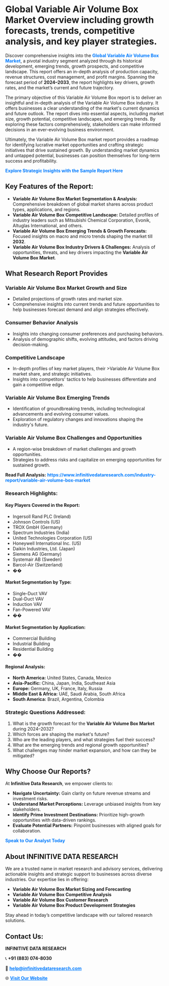 <h1>Global Variable Air Volume Box Market Overview including growth forecasts, trends, competitive analysis, and key player strategies.</h1>
<p>
Discover comprehensive insights into the 
<a href="https://www.infinitivedataresearch.com/industry-report/variable-air-volume-box-market" rel="dofollow" style="color: #007BFF; text-decoration: none;"><strong>Global Variable Air Volume Box Market</strong></a>, a pivotal industry segment analyzed through its historical development, emerging trends, growth prospects, and competitive landscape. This report offers an in-depth analysis of production capacity, revenue structures, cost management, and profit margins. Spanning the forecast period of <strong>2024–2033</strong>, the report highlights key drivers, growth rates, and the market’s current and future trajectory.
</p>
<p>
The primary objective of this Variable Air Volume Box report is to deliver an insightful and in-depth analysis of the Variable Air Volume Box industry. It offers businesses a clear understanding of the market's current dynamics and future outlook. The report dives into essential aspects, including market size, growth potential, competitive landscapes, and emerging trends. By exploring these factors comprehensively, stakeholders can make informed decisions in an ever-evolving business environment.
</p>
<p>
Ultimately, the Variable Air Volume Box market report provides a roadmap for identifying lucrative market opportunities and crafting strategic initiatives that drive sustained growth. By understanding market dynamics and untapped potential, businesses can position themselves for long-term success and profitability.
</p>
<p>
<a href="https://www.infinitivedataresearch.com/request-sample/reportId=109970" style="color: #007BFF; text-decoration: none;"><strong>Explore Strategic Insights with the Sample Report Here</strong></a>
</p>

<h2>Key Features of the Report:</h2>
<ul>
<li><strong>Variable Air Volume Box Market Segmentation & Analysis:</strong> Comprehensive breakdown of global market shares across product types, applications, and regions.</li>
<li><strong>Variable Air Volume Box Competitive Landscape:</strong> Detailed profiles of industry leaders such as Mitsubishi Chemical Corporation, Evonik, Altuglas International, and others.</li>
<li><strong>Variable Air Volume Box Emerging Trends & Growth Forecasts:</strong> Focused insights on macro and micro trends shaping the market till <strong>2032</strong>.</li>
<li><strong>Variable Air Volume Box Industry Drivers & Challenges:</strong> Analysis of opportunities, threats, and key drivers impacting the <strong>Variable Air Volume Box Market</strong>.</li>
</ul>

<h2>What Research Report Provides</h2>
<h3>Variable Air Volume Box Market Growth and Size</h3>
<ul>
<li>Detailed projections of growth rates and market size.</li>
<li>Comprehensive insights into current trends and future opportunities to help businesses forecast demand and align strategies effectively.</li>
</ul>

<h3>Consumer Behavior Analysis</h3>
<ul>
<li>Insights into changing consumer preferences and purchasing behaviors.</li>
<li>Analysis of demographic shifts, evolving attitudes, and factors driving decision-making.</li>
</ul>

<h3>Competitive Landscape</h3>
<ul>
<li>In-depth profiles of key market players, their >Variable Air Volume Box market share, and strategic initiatives.</li>
<li>Insights into competitors' tactics to help businesses differentiate and gain a competitive edge.</li>
</ul>

<h3>Variable Air Volume Box Emerging Trends</h3>
<ul>
<li>Identification of groundbreaking trends, including technological advancements and evolving consumer values.</li>
<li>Exploration of regulatory changes and innovations shaping the industry's future.</li>
</ul>

<h3>Variable Air Volume Box Challenges and Opportunities</h3>
<ul>
<li>A region-wise breakdown of market challenges and growth opportunities.</li>
<li>Strategies to address risks and capitalize on emerging opportunities for sustained growth.</li>
</ul>
<p><strong>Read Full Analysis:</strong> <a href="https://www.infinitivedataresearch.com/industry-report/variable-air-volume-box-market" rel="dofollow" style="color: #007BFF; text-decoration: none;"><strong>https://www.infinitivedataresearch.com/industry-report/variable-air-volume-box-market</strong></a></p>
<h3>Research Highlights:</h3>
<h4>Key Players Covered in the Report:</h4>
<ul><li>Ingersoll Rand PLC (Ireland)</li><li>Johnson Controls (US)</li><li>TROX GmbH (Germany)</li><li>Spectrum Industries (India)</li><li>United Technologies Corporation (US)</li><li>Honeywell International Inc. (US)</li><li>Daikin Industries, Ltd. (Japan)</li><li>Siemens AG (Germany)</li><li>Systemair AB (Sweden)</li><li>Barcol-Air (Switzerland)</li><li>��</li></ul>
<h4>Market Segmentation by Type:</h4>
<ul><li>Single-Duct VAV</li><li>Dual-Duct VAV</li><li>Induction VAV</li><li>Fan-Powered VAV</li><li>��</li></ul>
<h4>Market Segmentation by Application:</h4>
<ul><li>Commercial Building</li><li>Industrial Building</li><li>Residential Building</li><li>��</li></ul>

<h4>Regional Analysis:</h4>
<ul>
<li><strong>North America:</strong> United States, Canada, Mexico</li>
<li><strong>Asia-Pacific:</strong> China, Japan, India, Southeast Asia</li>
<li><strong>Europe:</strong> Germany, UK, France, Italy, Russia</li>
<li><strong>Middle East & Africa:</strong> UAE, Saudi Arabia, South Africa</li>
<li><strong>South America:</strong> Brazil, Argentina, Colombia</li>
</ul>

<h3>Strategic Questions Addressed:</h3>
<ol>
<li>What is the growth forecast for the <strong>Variable Air Volume Box Market</strong> during 2024–2032?</li>
<li>Which forces are shaping the market's future?</li>
<li>Who are the leading players, and what strategies fuel their success?</li>
<li>What are the emerging trends and regional growth opportunities?</li>
<li>What challenges may hinder market expansion, and how can they be mitigated?</li>
</ol>

<h2>Why Choose Our Reports?</h2>
<p>At <strong>Infinitive Data Research</strong>, we empower clients to:</p>
<ul>
<li><strong>Navigate Uncertainty:</strong> Gain clarity on future revenue streams and investment risks.</li>
<li><strong>Understand Market Perceptions:</strong> Leverage unbiased insights from key stakeholders.</li>
<li><strong>Identify Prime Investment Destinations:</strong> Prioritize high-growth opportunities with data-driven rankings.</li>
<li><strong>Evaluate Potential Partners:</strong> Pinpoint businesses with aligned goals for collaboration.</li>
</ul>
<p><a href="https://www.infinitivedataresearch.com/industry-report/variable-air-volume-box-market" rel="dofollow" style="color: #007BFF; text-decoration: none;"><strong>Speak to Our Analyst Today</strong></a></p>

<h2>About INFINITIVE DATA RESEARCH</h2>
<p>We are a trusted name in market research and advisory services, delivering actionable insights and strategic support to businesses across diverse industries. Our expertise lies in offering:</p>
<ul>
<li><strong>Variable Air Volume Box Market Sizing and Forecasting</strong></li>
<li><strong>Variable Air Volume Box Competitive Analysis</strong></li>
<li><strong>Variable Air Volume Box Customer Research</strong></li>
<li><strong>Variable Air Volume Box Product Development Strategies</strong></li>
</ul>
<p>Stay ahead in today’s competitive landscape with our tailored research solutions.</p>

<h2>Contact Us:</h2>
<p><strong>INFINITIVE DATA RESEARCH</strong></p>
<p>📞 <strong>+91 (883) 074-8030</strong></p>
<p>📧 <strong><a href="mailto:help@infinitivedataresearch.com" style="color: #007BFF;">help@infinitivedataresearch.com</a></strong></p>
<p>🌐 <strong><a href="https://www.infinitivedataresearch.com" rel="dofollow" style="color: #007BFF;">Visit Our Website</a></strong></p>